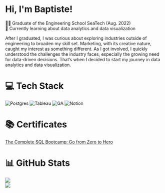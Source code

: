 # Hi, I'm Baptiste!

👨‍🎓 Graduate of the Engineering School SeaTech (Aug. 2022)<br>
🌱 Currently learning about data analytics and data visualization<br>

After I graduated, I was curious about exploring industries outside of engineering to broaden my skill set. Marketing, with its creative nature, caught my interest as something different. As I got involved, I quickly understood the challenges the industry faces, especially the growing need for data-driven decisions. That’s when I decided to start my journey in data analytics and data visualization.

# 💻 Tech Stack
![Postgres](https://img.shields.io/badge/postgres-%23316192.svg?style=for-the-badge&logo=postgresql&logoColor=white) 
![Tableau](https://img.shields.io/badge/Tableau-E97627?style=for-the-badge&logo=Tableau&logoColor=white)
![GA](https://img.shields.io/badge/Google%20Analytics-E37400?style=for-the-badge&logo=google%20analytics&logoColor=white)
![Notion](https://img.shields.io/badge/Notion-%23000000.svg?style=for-the-badge&logo=notion&logoColor=white)

# 📚 Certificates
[The Complete SQL Bootcamp: Go from Zero to Hero](https://udemy-certificate.s3.amazonaws.com/image/UC-dcad4043-f1a7-4863-8e65-0438981bfaa5.jpg)

# 📊 GitHub Stats
![](https://github-readme-stats.vercel.app/api?username=baptiste-meynet&theme=ocean_dark&hide_border=false&include_all_commits=false&count_private=false)<br>
![](https://github-profile-trophy.vercel.app/?username=baptiste-meynet&theme=tokyonight&no-frame=false&no-bg=true&margin-w=4)
